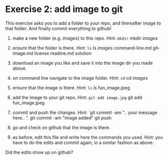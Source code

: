 # Exercise 2: add image to git

This exercise asks you to add a folder to your repo, and thereafter
image to that folder.  And finally commit everything to github!

1. make a new folder (e.g. _images_) to this repo.  Hint: `mkdir`
mkdir _images_

2. ensure that the folder is there.  Hint: `ls`
ls
_images_        command-line.md git-image.md    license         readme.md       solution

3. download an image you like and save it into the image dir you made
   above.
   
4. on command line navigate to the image folder.  Hint: `cd`
 cd _images_

5. ensure that the image is there.  Hint: `ls`
ls
fun_image.jpeg

6. add the image to your git repo.  Hint: `git add image.jpg`
  git add fun_image.jpeg

7. commit and push the changes.  Hint: `git commit -am ".. your
   message here.. ".
   git commit -am "image added"
   git push
   
8. go and check on github that the image is there.

9. as before, edit this file and write here the commands you used.
   Hint: you have to do the edits and commit again, in a similar
   fashion as above.

Did the edits show up on github?
